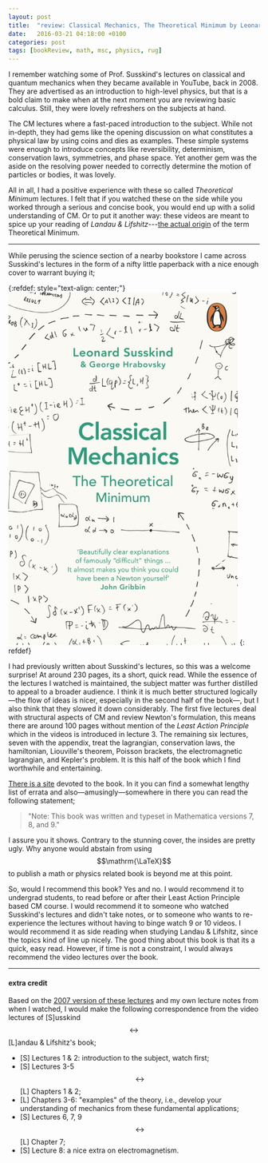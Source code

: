 ```yaml
---
layout: post
title:  "review: Classical Mechanics, The Theoretical Minimum by Leonard Susskind"
date:   2016-03-21 04:18:00 +0100
categories: post
tags: [bookReview, math, msc, physics, rug]
---
```

I remember watching some of Prof. Susskind's lectures on classical and quantum mechanics when they became available in YouTube, back in 2008. They are advertised as an introduction to high-level physics, but that is a bold claim to make when at the next moment you are reviewing basic calculus. Still, they were lovely refreshers on the subjects at hand.

The CM lectures where a fast-paced introduction to the subject. While not in-depth, they had gems like the opening discussion on what constitutes a physical law by using coins and dies as examples. These simple systems were enough to introduce concepts like reversibility, determinism, conservation laws, symmetries, and phase space. Yet another gem was the aside on the resolving power needed to correctly determine the motion of particles or bodies, it was lovely.

All in all, I had a positive experience with these so called *Theoretical Minimum* lectures. I felt that if you watched these on the side while you worked through a serious and concise book, you would end up with a solid understanding of CM. Or to put it another way: these videos are meant to spice up your reading of *Landau & Lifshitz*---[the actual origin](https://en.wikipedia.org/wiki/Kharkiv_Theoretical_Physics_School) of the term Theoretical Minimum.

---

While perusing the science section of a nearby bookstore I came across Susskind's lectures in the form of a nifty little paperback with a nice enough cover to warrant buying it;

{:refdef: style="text-align: center;"}
!["Lovely cover!"](/assets/img/2016-03-21-susskindCM.png)
{: refdef}

I had previously written about Susskind's lectures, so this was a welcome surprise! At around 230 pages, its a short, quick read. While the essence of the lectures I watched is maintained, the subject matter was further distilled to appeal to a broader audience. I think it is much better structured logically—the flow of ideas is nicer, especially in the second half of the book—, but I also think that they slowed it down considerably. The first five lectures deal with structural aspects of CM and review Newton's formulation, this means there are around 100 pages without mention of the *Least Action Principle* which in the videos is introduced in lecture 3. The remaining six lectures, seven with the appendix, treat the lagrangian, conservation laws, the hamiltonian, Liouville's theorem, Poisson brackets, the electromagnetic lagrangian, and Kepler's problem. It is this half of the book which I find worthwhile and entertaining.

[There is a site](http://www.madscitech.org/tm/) devoted to the book. In it you can find a somewhat lengthy list of errata and also—amusingly—somewhere in there you can read the following statement;

>"Note: This book was written and typeset in Mathematica versions 7, 8, and 9."

I assure you it shows. Contrary to the stunning cover, the insides are pretty ugly. Why anyone would abstain from using $$\mathrm{\LaTeX}$$ to publish a math or physics related book is beyond me at this point.

So, would I recommend this book? Yes and no. I would recommend it to undergrad students, to read before or after their Least Action Principle based CM course. I would recommend it to someone who watched Susskind's lectures and didn't take notes, or to someone who wants to re-experience the lectures without having to binge watch 9 or 10 videos. I would recommend it as side reading when studying Landau & Lifshitz, since the topics kind of line up nicely. The good thing about this book is that its a quick, easy read. However, if time is not a constraint, I would always recommend the video lectures over the book.

---

#### extra credit

Based on the [2007 version of these lectures](http://theoreticalminimum.com/courses/classical-mechanics/2007/fall) and my own lecture notes from when I watched, I would make the following correspondence from the video lectures of [S]usskind$$\leftrightarrow$$[L]andau & Lifshitz's book;

- [S] Lectures 1 & 2: introduction to the subject, watch first;
- [S] Lectures 3-5$$\leftrightarrow$$[L] Chapters 1 & 2;
- [L] Chapters 3-6: "examples" of the theory, i.e., develop your understanding of mechanics from these fundamental applications;
- [S] Lectures 6, 7, 9$$\leftrightarrow$$[L] Chapter 7;
- [S] Lecture 8: a nice extra on electromagnetism.
